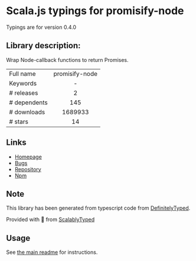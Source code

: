 
# Scala.js typings for promisify-node

Typings are for version 0.4.0

## Library description:
Wrap Node-callback functions to return Promises.

|                    |                 |
| ------------------ | :-------------: |
| Full name          | promisify-node |
| Keywords           | - |
| # releases         | 2 |
| # dependents       | 145 |
| # downloads        | 1689933 |
| # stars            | 14 |

## Links
- [Homepage](https://github.com/nodegit/promisify-node#readme)
- [Bugs](https://github.com/nodegit/promisify-node/issues)
- [Repository](https://github.com/nodegit/promisify-node)
- [Npm](https://www.npmjs.com/package/promisify-node)
    


## Note
This library has been generated from typescript code from [DefinitelyTyped](https://definitelytyped.org).

Provided with :purple_heart: from [ScalablyTyped](https://github.com/oyvindberg/ScalablyTyped)

## Usage
See [the main readme](../../readme.md) for instructions.



